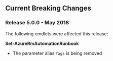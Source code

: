 <!--
    Please leave this section at the top of the breaking change documentation.

    New breaking changes should go under the section titled "Current Breaking Changes", and should adhere to the following format:

    ## Current Breaking Changes

    The following cmdlets were affected this release:

    **Cmdlet 1**
    - Description of what has changed

    ```powershell
    # Old
    # Sample of how the cmdlet was previously called

    # New
    # Sample of how the cmdlet should now be called
    ```

    ## Release X.0.0

    The following cmdlets were affected this release:

    **Cmdlet 1**
    - Description of what has changed

    ```powershell
    # Old
    # Sample of how the cmdlet was previously called

    # New
    # Sample of how the cmdlet should now be called
    ```

    Note: the above sections follow the template found in the link below: 

    https://github.com/Azure/azure-powershell/blob/dev/documentation/breaking-changes/breaking-change-template.md
-->

## Current Breaking Changes

### Release 5.0.0 - May 2018

The following cmdlets were affected this release:

**Set-AzureRmAutomationRunbook**
- The parameter alias `Tags` is being removed